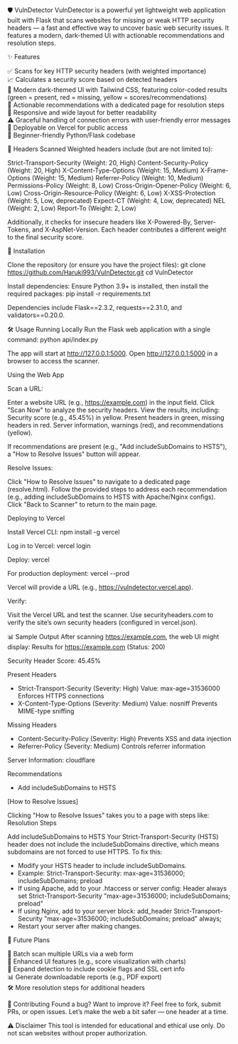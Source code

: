 🛡️ VulnDetector
VulnDetector is a powerful yet lightweight web application built with Flask that scans websites for missing or weak HTTP security headers — a fast and effective way to uncover basic web security issues. It features a modern, dark-themed UI with actionable recommendations and resolution steps.

✨ Features

✅ Scans for key HTTP security headers (with weighted importance)  
📈 Calculates a security score based on detected headers  
🎨 Modern dark-themed UI with Tailwind CSS, featuring color-coded results (green = present, red = missing, yellow = scores/recommendations)  
🧠 Actionable recommendations with a dedicated page for resolution steps  
📁 Responsive and wide layout for better readability  
⚠️ Graceful handling of connection errors with user-friendly error messages  
🚀 Deployable on Vercel for public access  
🐍 Beginner-friendly Python/Flask codebase


🔎 Headers Scanned
Weighted headers include (but are not limited to):

Strict-Transport-Security (Weight: 20, High)
Content-Security-Policy (Weight: 20, High)
X-Content-Type-Options (Weight: 15, Medium)
X-Frame-Options (Weight: 15, Medium)
Referrer-Policy (Weight: 10, Medium)
Permissions-Policy (Weight: 8, Low)
Cross-Origin-Opener-Policy (Weight: 6, Low)
Cross-Origin-Resource-Policy (Weight: 6, Low)
X-XSS-Protection (Weight: 5, Low, deprecated)
Expect-CT (Weight: 4, Low, deprecated)
NEL (Weight: 2, Low)
Report-To (Weight: 2, Low)

Additionally, it checks for insecure headers like X-Powered-By, Server-Tokens, and X-AspNet-Version.
Each header contributes a different weight to the final security score.

🚀 Installation

Clone the repository (or ensure you have the project files):
git clone https://github.com/Haruki993/VulnDetector.git
cd VulnDetector


Install dependencies:
Ensure Python 3.9+ is installed, then install the required packages:
pip install -r requirements.txt

Dependencies include Flask==2.3.2, requests==2.31.0, and validators==0.20.0.



🛠️ Usage
Running Locally
Run the Flask web application with a single command:
python api/index.py


The app will start at http://127.0.0.1:5000.
Open http://127.0.0.1:5000 in a browser to access the scanner.

Using the Web App

Scan a URL:

Enter a website URL (e.g., https://example.com) in the input field.
Click "Scan Now" to analyze the security headers.
View the results, including:
Security score (e.g., 45.45%) in yellow.
Present headers in green, missing headers in red.
Server information, warnings (red), and recommendations (yellow).


If recommendations are present (e.g., "Add includeSubDomains to HSTS"), a "How to Resolve Issues" button will appear.


Resolve Issues:

Click "How to Resolve Issues" to navigate to a dedicated page (resolve.html).
Follow the provided steps to address each recommendation (e.g., adding includeSubDomains to HSTS with Apache/Nginx configs).
Click "Back to Scanner" to return to the main page.



Deploying to Vercel

Install Vercel CLI:
npm install -g vercel


Log in to Vercel:
vercel login


Deploy:
vercel

For production deployment:
vercel --prod

Vercel will provide a URL (e.g., https://vulndetector.vercel.app).

Verify:

Visit the Vercel URL and test the scanner.
Use securityheaders.com to verify the site’s own security headers (configured in vercel.json).




📊 Sample Output
After scanning https://example.com, the web UI might display:
Results for https://example.com (Status: 200)

Security Header Score: 45.45%

Present Headers
- Strict-Transport-Security (Severity: High)
  Value: max-age=31536000
  Enforces HTTPS connections
- X-Content-Type-Options (Severity: Medium)
  Value: nosniff
  Prevents MIME-type sniffing

Missing Headers
- Content-Security-Policy (Severity: High)
  Prevents XSS and data injection
- Referrer-Policy (Severity: Medium)
  Controls referrer information

Server Information: cloudflare

Recommendations
- Add includeSubDomains to HSTS

[How to Resolve Issues]

Clicking "How to Resolve Issues" takes you to a page with steps like:
Resolution Steps

Add includeSubDomains to HSTS
Your Strict-Transport-Security (HSTS) header does not include the includeSubDomains directive, which means subdomains are not forced to use HTTPS. To fix this:

- Modify your HSTS header to include includeSubDomains.
- Example: Strict-Transport-Security: max-age=31536000; includeSubDomains; preload
- If using Apache, add to your .htaccess or server config:
  Header always set Strict-Transport-Security "max-age=31536000; includeSubDomains; preload"
- If using Nginx, add to your server block:
  add_header Strict-Transport-Security "max-age=31536000; includeSubDomains; preload" always;
- Restart your server after making changes.


🌱 Future Plans

🔄 Batch scan multiple URLs via a web form  
🧁 Enhanced UI features (e.g., score visualization with charts)  
🔐 Expand detection to include cookie flags and SSL cert info  
📊 Generate downloadable reports (e.g., PDF export)  
🛠️ More resolution steps for additional headers


🤝 Contributing
Found a bug? Want to improve it? Feel free to fork, submit PRs, or open issues. Let’s make the web a bit safer — one header at a time.

⚠️ Disclaimer
This tool is intended for educational and ethical use only. Do not scan websites without proper authorization.
